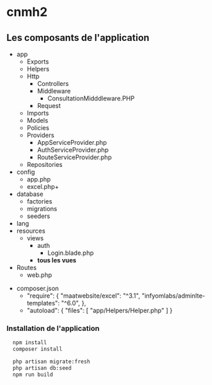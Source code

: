 <!-- TODO : Changer le nom du projet --> 
# cnmh2 

<!-- TODO : Introduction -->

## Les composants de l'application

<!-- Introduction -->

- app
  - Exports
  - Helpers
  - Http
    - Controllers
    - Middleware
      - ConsultationMidddleware.PHP
    - Request
  - Imports
  - Models
  - Policies
  - Providers
    - AppServiceProvider.php
    - AuthServiceProvider.php
    - RouteServiceProvider.php
  - Repositories
- config
  - app.php
  - excel.php+
- database
  - factories
  - migrations
  - seeders
- lang 
- resources
  - views
    - auth
      - Login.blade.php
    - **tous les vues**
- Routes
  - web.php

<!-- TODO : Vérifiez que maatwebsite/excel est installé dans lab-laraver-starter -->
- composer.json
  -  "require": {
        "maatwebsite/excel": "^3.1",
        "infyomlabs/adminlte-templates": "^6.0",
    },
  -  "autoload": {
        "files": [
            "app/Helpers/Helper.php"
        ]
    }

### Installation de l'application

```bash
  npm install
  composer install
```

<!-- TODO : Ajoutez des instruction d'installation de fichier d'environnement -->

<!-- TODO : migrate:fresh -> This database does not exist -->
```bash
  php artisan migrate:fresh
  php artisan db:seed
  npm run build
```



